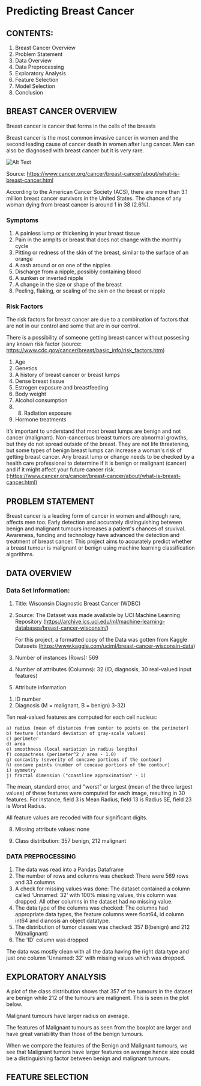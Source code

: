 # Predicting Breast Cancer


## CONTENTS:

1. Breast Cancer Overview
2. Problem Statement
3. Data Overview
4. Data Preprocessing
5. Exploratory Analysis
6. Feature Selection
7. Model Selection
8. Conclusion


## BREAST CANCER OVERVIEW

Breast cancer is cancer that forms in the cells of the breasts

Breast cancer is the most common invasive cancer in women and the second leading cause of cancer death in women after lung cancer. Men can also be diagnosed with breast cancer but it is very rare.

![Alt Text](https://www.cancer.org/content/dam/cancer-org/images/illustrations/medical-illustrations/en/breast-cancer-images/normal-breast-tissue.gif/jcr:content/renditions/cq5dam.thumbnail.980.980.jpeg)

Source: https://www.cancer.org/cancer/breast-cancer/about/what-is-breast-cancer.html

According to the American Cancer Society (ACS), there are more than 3.1 million breast cancer survivors in the United States. The chance of any woman dying from breast cancer is around 1 in 38 (2.6%).

### Symptoms

1. A painless lump or thickening in your breast tissue
2. Pain in the armpits or breast that does not change with the monthly cycle
3. Pitting or redness of the skin of the breast, similar to the surface of an orange
4. A rash around or on one of the nipples
5. Discharge from a nipple, possibly containing blood
6. A sunken or inverted nipple
7. A change in the size or shape of the breast
8. Peeling, flaking, or scaling of the skin on the breast or nipple

### Risk Factors

The risk factors for breast cancer are due to a combination of factors that are not in our control and some that are in our control. 

There is a possibility of someone getting breast cancer without possesing any known risk factor (source: https://www.cdc.gov/cancer/breast/basic_info/risk_factors.htm)

1. Age
2. Genetics
3. A history of breast cancer or breast lumps
4. Dense breast tissue
5. Estrogen exposure and breastfeeding
6. Body weight
7. Alcohol consumption
8. 8. Radiation exposure
9. Hormone treatments

It’s important to understand that most breast lumps are benign and not cancer (malignant). Non-cancerous breast tumors are abnormal growths, but they do not spread outside of the breast. They are not life threatening, but some types of benign breast lumps can increase a woman's risk of getting breast cancer. Any breast lump or change needs to be checked by a health care professional to determine if it is benign or malignant (cancer) and if it might affect your future cancer risk. (:https://www.cancer.org/cancer/breast-cancer/about/what-is-breast-cancer.html)


## PROBLEM STATEMENT

Breast cancer is a leading form of cancer in women and although rare, affects men too. Early detection and accurately distinguishing between benign and malignant tumours increases a patient's chances of sruvival. Awareness, funding and technology have advanced the detection and treatment of breast cancer. This project aims to accurately predict whether a breast tumour is malignant or benign using machine learning classification algorithms.

## DATA OVERVIEW

### Data Set Information:

1. Title: Wisconsin Diagnostic Breast Cancer (WDBC)

2. Source: 
    The Dataset was made available by UCI Machine Learning Repository (https://archive.ics.uci.edu/ml/machine-learning-databases/breast-cancer-wisconsin/)
    
    For this project, a formatted copy of the Data was gotten from Kaggle Datasets (https://www.kaggle.com/uciml/breast-cancer-wisconsin-data)

5. Number of instances (Rows): 569 

6. Number of attributes (Columns): 32 (ID, diagnosis, 30 real-valued input features)

7. Attribute information

1) ID number
2) Diagnosis (M = malignant, B = benign)
3-32)

Ten real-valued features are computed for each cell nucleus:

	a) radius (mean of distances from center to points on the perimeter)
	b) texture (standard deviation of gray-scale values)
	c) perimeter
	d) area
	e) smoothness (local variation in radius lengths)
	f) compactness (perimeter^2 / area - 1.0)
	g) concavity (severity of concave portions of the contour)
	h) concave points (number of concave portions of the contour)
	i) symmetry 
	j) fractal dimension ("coastline approximation" - 1)

The mean, standard error, and "worst" or largest (mean of the three
largest values) of these features were computed for each image,
resulting in 30 features.  For instance, field 3 is Mean Radius, field
13 is Radius SE, field 23 is Worst Radius.

All feature values are recoded with four significant digits.

8. Missing attribute values: none

9. Class distribution: 357 benign, 212 malignant

### DATA PREPROCESSING

1. The data was read into a Pandas Dataframe
2. The number of rows and columns was checked:
	There were 569 rows and 33 columns
3. A check for missing values was done:
	The dataset contained a column called 'Unnamed: 32' with 100% missing values, this column was
	dropped.
	All other columns in the dataset had no missing value.
4. The data type of the columns was checked:
	The columns had appropriate data types, the feature columns were float64, id column int64 and
	dianosis an object datatype.
5. The distribution of tumor classes was checked:
	357 B(benign) and 212 M(malignant)
6. The 'ID' column was dropped
	
The data was mostly clean with all the data having the right data type and just one column 'Unnamed: 32' with missing values which was dropped.

## EXPLORATORY ANALYSIS

A plot of the class distribution shows that 357 of the tumours in the dataset are benign while 212 of the tumours are malignent. This is seen in the plot below.

Malignant tumours have larger radius on average.

The features of Malignant tumours as seen from the boxplot are larger and have great variability than those of the benign tumours. 

When we compare the features of the Benign and Malignant tumours, we see that Malignant tumors have larger features on average hence size could be a distinguishing factor between benign and malignant tumours.

## FEATURE SELECTION


